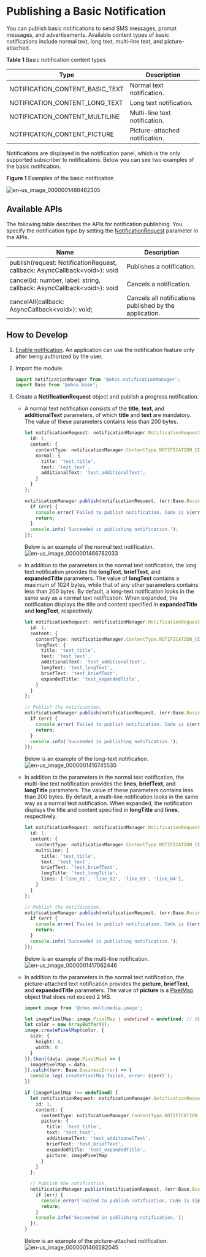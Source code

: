 # Publishing a Basic Notification


You can publish basic notifications to send SMS messages, prompt messages, and advertisements. Available content types of basic notifications include normal text, long text, multi-line text, and picture-attached.

**Table 1** Basic notification content types

| Type| Description|
| -------- | -------- |
| NOTIFICATION_CONTENT_BASIC_TEXT | Normal text notification.|
| NOTIFICATION_CONTENT_LONG_TEXT | Long text notification.|
| NOTIFICATION_CONTENT_MULTILINE | Multi-line text notification.|
| NOTIFICATION_CONTENT_PICTURE | Picture-attached notification.|

Notifications are displayed in the notification panel, which is the only supported subscriber to notifications. Below you can see two examples of the basic notification.

**Figure 1** Examples of the basic notification

![en-us_image_0000001466462305](figures/en-us_image_0000001466462305.png)


## Available APIs

The following table describes the APIs for notification publishing. You specify the notification type by setting the [NotificationRequest](../reference/apis/js-apis-inner-notification-notificationRequest.md#notificationrequest) parameter in the APIs.

| Name| Description|
| -------- | -------- |
| publish(request: NotificationRequest, callback: AsyncCallback&lt;void&gt;): void | Publishes a notification.                |
| cancel(id: number, label: string, callback: AsyncCallback&lt;void&gt;): void | Cancels a notification.          |
| cancelAll(callback: AsyncCallback&lt;void&gt;): void; | Cancels all notifications published by the application.|


## How to Develop

1. [Enable notification](notification-enable.md). An application can use the notification feature only after being authorized by the user.

2. Import the module.
   
   ```ts
   import notificationManager from '@ohos.notificationManager';
   import Base from '@ohos.base';
   ```

3. Create a **NotificationRequest** object and publish a progress notification.
   - A normal text notification consists of the **title**, **text**, and **additionalText** parameters, of which **title** and **text** are mandatory. The value of these parameters contains less than 200 bytes.
     
      ```ts
      let notificationRequest: notificationManager.NotificationRequest = {
        id: 1,
        content: {
          contentType: notificationManager.ContentType.NOTIFICATION_CONTENT_BASIC_TEXT, // Basic notification
          normal: {
            title: 'test_title',
            text: 'test_text',
            additionalText: 'test_additionalText',
          }
        }
      };
      
      notificationManager.publish(notificationRequest, (err:Base.BusinessError) => {
        if (err) {
          console.error(`Failed to publish notification. Code is ${err.code}, message is ${err.message}`);
          return;
        }
        console.info('Succeeded in publishing notification.');
      });
      ```

      Below is an example of the normal text notification. 
     ![en-us_image_0000001466782033](figures/en-us_image_0000001466782033.png)
   - In addition to the parameters in the normal text notification, the long text notification provides the **longText**, **briefText**, and **expandedTitle** parameters. The value of **longText** contains a maximum of 1024 bytes, while that of any other parameters contains less than 200 bytes. By default, a long-text notification looks in the same way as a normal text notification. When expanded, the notification displays the title and content specified in **expandedTitle** and **longText**, respectively.
     
      ```ts
      let notificationRequest: notificationManager.NotificationRequest = {
        id: 1,
        content: {
          contentType: notificationManager.ContentType.NOTIFICATION_CONTENT_LONG_TEXT, // Long-text notification
          longText: {
            title: 'test_title',
            text: 'test_text',
            additionalText: 'test_additionalText',
            longText: 'test_longText',
            briefText: 'test_briefText',
            expandedTitle: 'test_expandedTitle',
          }
        }
      };
      
      // Publish the notification.
      notificationManager.publish(notificationRequest, (err:Base.BusinessError) => {
        if (err) {
          console.error(`Failed to publish notification. Code is ${err.code}, message is ${err.message}`);
          return;
        }
        console.info('Succeeded in publishing notification.');
      });
      ```
   
      Below is an example of the long-text notification. 
     ![en-us_image_0000001416745530](figures/en-us_image_0000001416745530.png)
   - In addition to the parameters in the normal text notification, the multi-line text notification provides the **lines**, **briefText**, and **longTitle** parameters. The value of these parameters contains less than 200 bytes. By default, a multi-line notification looks in the same way as a normal text notification. When expanded, the notification displays the title and content specified in **longTitle** and **lines**, respectively.
     
      ```ts
      let notificationRequest: notificationManager.NotificationRequest = {
        id: 1,
        content: {
          contentType: notificationManager.ContentType.NOTIFICATION_CONTENT_MULTILINE, // Multi-line text notification
          multiLine: {
            title: 'test_title',
            text: 'test_text',
            briefText: 'test_briefText',
            longTitle: 'test_longTitle',
            lines: ['line_01', 'line_02', 'line_03', 'line_04'],
          }
        }
      };
      
      // Publish the notification.
      notificationManager.publish(notificationRequest, (err:Base.BusinessError) => {
        if (err) {
          console.error(`Failed to publish notification. Code is ${err.code}, message is ${err.message}`);
          return;
        }
        console.info('Succeeded in publishing notification.');
      });
      ```
   
      Below is an example of the multi-line notification. 
     ![en-us_image_0000001417062446](figures/en-us_image_0000001417062446.png)
   - In addition to the parameters in the normal text notification, the picture-attached text notification provides the **picture**, **briefText**, and **expandedTitle** parameters. The value of **picture** is a [PixelMap](../reference/apis/js-apis-image.md#pixelmap7) object that does not exceed 2 MB.
     
      ```ts
      import image from '@ohos.multimedia.image';

      let imagePixelMap: image.PixelMap | undefined = undefined; // Obtain the PixelMap information.
      let color = new ArrayBuffer(0);
      image.createPixelMap(color, {
        size: {
          height: 0,
          width: 0
        }
      }).then((data: image.PixelMap) => {
        imagePixelMap = data;
      }).catch((err: Base.BusinessError) => {
        console.log(`createPixelMap failed, error: ${err}`);
      })
      
      if (imagePixelMap !== undefined) {
        let notificationRequest: notificationManager.NotificationRequest = {
          id: 1,
          content: {
            contentType: notificationManager.ContentType.NOTIFICATION_CONTENT_PICTURE,
            picture: {
              title: 'test_title',
              text: 'test_text',
              additionalText: 'test_additionalText',
              briefText: 'test_briefText',
              expandedTitle: 'test_expandedTitle',
              picture: imagePixelMap
            }
          }
        };

        // Publish the notification.
        notificationManager.publish(notificationRequest, (err:Base.BusinessError) => {
          if (err) {
            console.error(`Failed to publish notification. Code is ${err.code}, message is ${err.message}`);
            return;
          }
          console.info('Succeeded in publishing notification.');
        });
      }
      ```
   
      Below is an example of the picture-attached notification. 
     ![en-us_image_0000001466582045](figures/en-us_image_0000001466582045.png)
